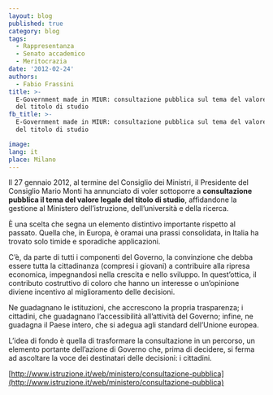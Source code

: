 ```yaml
---
layout: blog
published: true
category: blog
tags:
  - Rappresentanza
  - Senato accademico
  - Meritocrazia
date: '2012-02-24'
authors:
  - Fabio Frassini
title: >-
  E-Government made in MIUR: consultazione pubblica sul tema del valore legale
  del titolo di studio
fb_title: >-
  E-Government made in MIUR: consultazione pubblica sul tema del valore legale
  del titolo di studio

image: 
lang: it
place: Milano
---
```


Il 27 gennaio 2012, al termine del Consiglio dei Ministri, il Presidente del Consiglio Mario Monti ha annunciato di voler sottoporre a **consultazione pubblica il tema del valore legale del titolo di studio**, affidandone la gestione al Ministero dell’istruzione, dell’università e della ricerca.

È una scelta che segna un elemento distintivo importante rispetto al passato. Quella che, in Europa, è oramai una prassi consolidata, in Italia ha trovato solo timide e sporadiche applicazioni.

C’è, da parte di tutti i componenti del Governo, la convinzione che debba essere tutta la cittadinanza (compresi i giovani) a contribuire alla ripresa economica, impegnandosi nella crescita e nello sviluppo. In quest’ottica, il contributo costruttivo di coloro che hanno un interesse o un’opinione diviene incentivo al miglioramento delle decisioni.

Ne guadagnano le istituzioni, che accrescono la propria trasparenza; i cittadini, che guadagnano l’accessibilità all’attività del Governo; infine, ne guadagna il Paese intero, che si adegua agli standard dell’Unione europea.

L’idea di fondo è quella di trasformare la consultazione in un percorso, un elemento portante dell’azione di Governo che, prima di decidere, si ferma ad ascoltare la voce dei destinatari delle decisioni: i cittadini.

[http://www.istruzione.it/web/ministero/consultazione-pubblica](http://www.istruzione.it/web/ministero/consultazione-pubblica)
